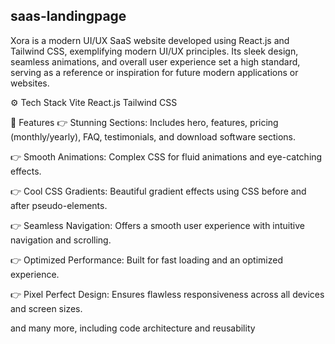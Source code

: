 ## saas-landingpage
Xora is a modern UI/UX SaaS website developed using React.js and Tailwind CSS, exemplifying modern UI/UX principles. Its sleek design, seamless animations, and overall user experience set a high standard, serving as a reference or inspiration for future modern applications or websites.

⚙️ Tech Stack
Vite
React.js
Tailwind CSS

🔋 Features
👉 Stunning Sections: Includes hero, features, pricing (monthly/yearly), FAQ, testimonials, and download software sections.

👉 Smooth Animations: Complex CSS for fluid animations and eye-catching effects.

👉 Cool CSS Gradients: Beautiful gradient effects using CSS before and after pseudo-elements.

👉 Seamless Navigation: Offers a smooth user experience with intuitive navigation and scrolling.

👉 Optimized Performance: Built for fast loading and an optimized experience.

👉 Pixel Perfect Design: Ensures flawless responsiveness across all devices and screen sizes.

and many more, including code architecture and reusability
